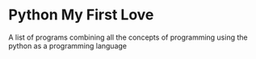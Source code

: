 # Python My First Love
 A list of programs combining all the concepts of programming using the python as a programming language
